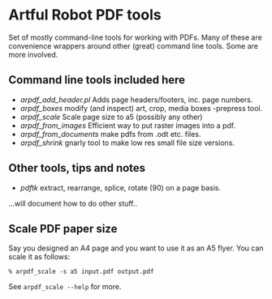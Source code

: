 # Artful Robot PDF tools

Set of mostly command-line tools for working with PDFs. Many of these are
convenience wrappers around other (great) command line tools. Some are more
involved.

## Command line tools included here

* *arpdf_add_header.pl* Adds page headers/footers, inc. page numbers.
* *arpdf_boxes* modify (and inspect) art, crop, media boxes -prepress tool.
* *arpdf_scale* Scale page size to a5 (possibly any other)
* *arpdf_from_images* Efficient way to put raster images into a pdf.
* *arpdf_from_documents* make pdfs from .odt etc. files.
* *arpdf_shrink* gnarly tool to make low res small file size versions.

## Other tools, tips and notes

* *pdftk* extract, rearrange, splice, rotate (90) on a page basis.

...will document how to do other stuff..

## Scale PDF paper size

Say you designed an A4 page and you want to use it as an A5 flyer. You can scale
it as follows:

    % arpdf_scale -s a5 input.pdf output.pdf

See `arpdf_scale --help` for more.



